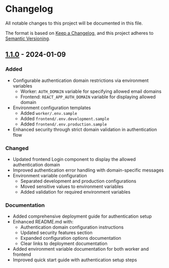 # Changelog

All notable changes to this project will be documented in this file.

The format is based on [Keep a Changelog](https://keepachangelog.com/en/1.0.0/),
and this project adheres to [Semantic Versioning](https://semver.org/spec/v2.0.0.html).

## [1.1.0] - 2024-01-09

### Added
- Configurable authentication domain restrictions via environment variables
  - Worker: `AUTH_DOMAIN` variable for specifying allowed email domains
  - Frontend: `REACT_APP_AUTH_DOMAIN` variable for displaying allowed domain
- Environment configuration templates
  - Added `worker/.env.sample`
  - Added `frontend/.env.development.sample`
  - Added `frontend/.env.production.sample`
- Enhanced security through strict domain validation in authentication flow

### Changed
- Updated frontend Login component to display the allowed authentication domain
- Improved authentication error handling with domain-specific messages
- Environment variable configuration
  - Separated development and production configurations
  - Moved sensitive values to environment variables
  - Added validation for required environment variables

### Documentation
- Added comprehensive deployment guide for authentication setup
- Enhanced README.md with:
  - Authentication domain configuration instructions
  - Updated security features section
  - Expanded configuration options documentation
  - Clear links to deployment documentation
- Added environment variable documentation for both worker and frontend
- Improved quick start guide with authentication setup steps

[1.1.0]: https://github.com/ksstormnet/r2-bucket-browser/releases/tag/v1.1.0

